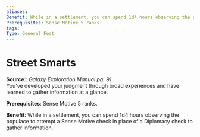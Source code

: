 ```yaml
---
aliases: 
Benefit: While in a settlement, you can spend 1d4 hours observing the populace to attempt a Sense Motive check in place of a Diplomacy check to gather information.
Prerequisites: Sense Motive 5 ranks.
tags: 
Type: General Feat
---
```


# Street Smarts

**Source**:: _Galaxy Exploration Manual pg. 91_  
You’ve developed your judgment through broad experiences and have learned to gather information at a glance.

**Prerequisites**: Sense Motive 5 ranks.

**Benefit**: While in a settlement, you can spend 1d4 hours observing the populace to attempt a Sense Motive check in place of a Diplomacy check to gather information.
